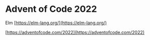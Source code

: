 # Advent of Code 2022

Elm
[https://elm-lang.org/](https://elm-lang.org/)

[https://adventofcode.com/2022](https://adventofcode.com/2022)
